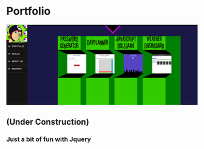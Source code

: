 # Portfolio

![Portfolio preview image](./assets/images/portfolio-preview.png)

## (Under Construction)

### Just a bit of fun with Jquery